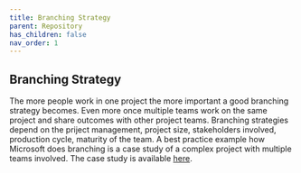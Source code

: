 ```yaml
---
title: Branching Strategy
parent: Repository
has_children: false
nav_order: 1
---
```


## Branching Strategy

The more people work in one project the more important a good branching strategy becomes. Even more once multiple teams work on the same project and share outcomes with other project teams. Branching strategies depend on the priject management, project size, stakeholders involved, production cycle, maturity of the team. A best practice example how Microsoft does branching is a case study of a complex project with multiple teams involved. The case study is available [here](https://docs.microsoft.com/en-us/azure/devops/learn/devops-at-microsoft/branching-strategies?view=azure-devops).
  
